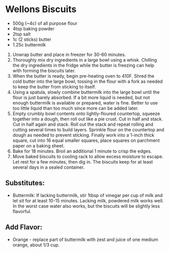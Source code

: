 # Wellons Biscuits

* 500g (~4c) of all purpose flour 
* 4tsp baking powder
* 2tsp salt
* 1c (2 sticks) butter
* 1.25c buttermilk

1. Unwrap butter and place in freezer for 30-60 minutes. 
2. Thoroughly mix dry ingredients in a large bowl using a whisk. Chilling the dry ingredients in the fridge while the butter is freezing can help with forming the biscuits later.
3. When the butter is ready, begin pre-heating oven to 410F. Shred the cold butter into the large bowl, tossing in the flour with a fork as needed to keep the butter from sticking to itself.
4. Using a spatula, slowly combine buttermilk into the large bowl until the flour is just barely absorbed. If a bit more liquid is needed, but not enough buttermilk is available or prepared, water is fine. Better to use too little liquid than too much since more can be added later.
5. Empty crumbly bowl contents onto lightly-floured countertop, squeeze together into a dough, then roll out like a pie crust. Cut in half and stack. Cut in half again and stack. Roll out the stack and repeat rolling and cutting several times to build layers. Sprinkle flour on the countertop and dough as needed to prevent sticking. Finally work into a 1-inch thick square, cut into 16 equal smaller squares, place squares on parchment paper on a baking sheet.
6. Bake for 18 minutes. Broil an additional 1 minute to crisp the edges.
7. Move baked biscuits to cooling rack to allow excess moisture to escape. Let rest for a few minutes, then dig in. The biscuits keep for at least several days in a sealed container.

## Substitutes:
* Buttermilk: If lacking buttermilk, stir 1tbsp of vinegar per cup of milk  and let sit
for at least 10-15 minutes. Lacking milk, powdered milk works well. In
the worst case water also works, but the biscuits will be slightly less
flavorful.

## Add Flavor:
* Orange - replace part of buttermilk with zest and juice of one medium orange, about 1/3 cup.
